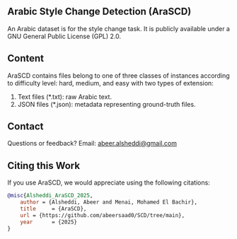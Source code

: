 Arabic Style Change Detection (AraSCD)
-------------
An Arabic dataset is for the style change task. It is publicly available under a GNU General Public License (GPL) 2.0.

Content
-------------
AraSCD contains files belong to one of three classes of instances according to difficulty level: hard, medium, and easy with two types of extension:
1. Text files (*.txt): raw Arabic text.
2. JSON files (*.json): metadata representing ground-truth files.

Contact
-------------
Questions or feedback?
Email: abeer.alsheddi@gmail.com

Citing this Work
-------------
If you use AraSCD, we would appreciate using the following citations:
```bibtex
@misc{Alsheddi_AraSCD_2025,
    author = {Alsheddi, Abeer and Menai, Mohamed El Bachir},
    title     = {AraSCD},
    url = {https://github.com/abeersaad0/SCD/tree/main},
    year      = {2025}
}
